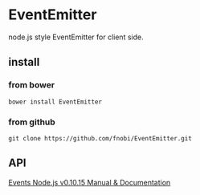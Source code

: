 EventEmitter
============

node.js style EventEmitter for client side.

## install

### from bower
```
bower install EventEmitter
```

### from github
```
git clone https://github.com/fnobi/EventEmitter.git
```

## API
[Events Node.js v0.10.15 Manual & Documentation](http://nodejs.org/api/events.html)
